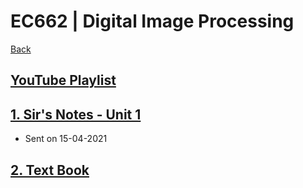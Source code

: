 # EC662 | Digital Image Processing

[Back](./../)

## [YouTube Playlist](https://www.youtube.com/playlist?list=PLFkKAMLbnTTtMn2Qy-3qAp1vOZGn9JdSg)

## [1. Sir's Notes - Unit 1](./DIP%20Notes.pdf)
  - Sent on 15-04-2021

## [2. Text Book](./Gonzalez%2C%20Rafael%20C%2C%20Woods%2C%20Richard%20E%2C%20-%20Digital%20Image%20Processing.pdf)
